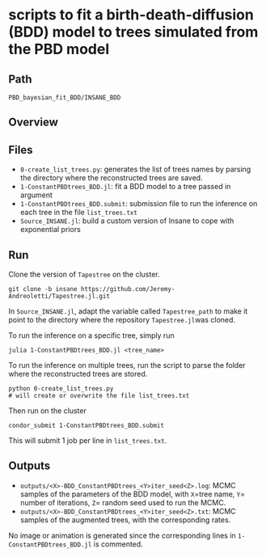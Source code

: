 # scripts to fit a birth-death-diffusion (BDD) model to trees simulated from the PBD model
## Path
``` 
PBD_bayesian_fit_BDD/INSANE_BDD
```

## Overview

## Files 
* `0-create_list_trees.py`: generates the list of trees names by parsing the directory where the reconstructed trees are saved.
* `1-ConstantPBDtrees_BDD.jl`: fit a BDD model to a tree passed in argument 
* `1-ConstantPBDtrees_BDD.submit`: submission file to run the inference on each tree in the file `list_trees.txt`
* `Source_INSANE.jl`: build a custom version of Insane to cope with exponential priors

## Run 
Clone the version of `Tapestree` on the cluster. 
```
git clone -b insane https://github.com/Jeremy-Andreoletti/Tapestree.jl.git
```
In `Source_INSANE.jl`, adapt the variable called `Tapestree_path` to make it point to the directory where the repository `Tapestree.jl`was cloned. 

To run the inference on a specific tree, simply run 
```
julia 1-ConstantPBDtrees_BDD.jl <tree_name>
```

To run the inference on multiple trees, run the script to parse the folder where the reconstructed trees are stored. 
```
python 0-create_list_trees.py
# will create or overwrite the file list_trees.txt
```
Then run on the cluster 
```
condor_submit 1-ConstantPBDtrees_BDD.submit
```
This will submit 1 job per line in `list_trees.txt`.

## Outputs 
* `outputs/<X>-BDD_ConstantPBDtrees_<Y>iter_seed<Z>.log`: MCMC samples of the parameters of the BDD model, with `X`=tree name, `Y`= number of iterations, `Z`= random seed used to run the MCMC. 
* `outputs/<X>-BDD_ConstantPBDtrees_<Y>iter_seed<Z>.txt`: MCMC samples of the augmented trees, with the corresponding rates. 

No image or animation is generated since the corresponding lines in `1-ConstantPBDtrees_BDD.jl` is commented. 